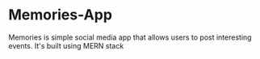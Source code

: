 # Memories-App
Memories is simple social media app that allows users to post interesting events. It's built using MERN stack
